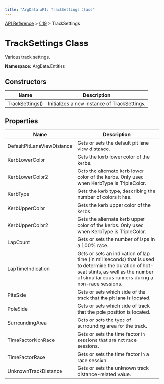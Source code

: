 ```yaml
---
title: "ArgData API: TrackSettings Class"
---
```


[API Reference](/argdata/api) &gt; [0.19](/argdata/api/0.19) &gt; TrackSettings

# TrackSettings Class

Various track settings.

**Namespace:** ArgData.Entities

## Constructors

<table class="table table-bordered table-striped ">
<thead>
  <tr>
    <th>Name</th>
    <th>Description</th>
  </tr>
</thead>
<tbody>
  <tr>
    <td>TrackSettings()</td>
    <td>Initializes a new instance of TrackSettings.</td>
  </tr>
</tbody>
</table>


## Properties

<table class="table table-bordered table-striped ">
<thead>
  <tr>
    <th>Name</th>
    <th>Description</th>
  </tr>
</thead>
<tbody>
  <tr>
    <td>DefaultPitLaneViewDistance</td>
    <td>Gets or sets the default pit lane view distance.</td>
  </tr>
  <tr>
    <td>KerbLowerColor</td>
    <td>Gets the kerb lower color of the kerbs.</td>
  </tr>
  <tr>
    <td>KerbLowerColor2</td>
    <td>Gets the alternate kerb lower color of the kerbs. Only used when KerbType is TripleColor.</td>
  </tr>
  <tr>
    <td>KerbType</td>
    <td>Gets the kerb type, describing the number of colors it has.</td>
  </tr>
  <tr>
    <td>KerbUpperColor</td>
    <td>Gets the kerb upper color of the kerbs.</td>
  </tr>
  <tr>
    <td>KerbUpperColor2</td>
    <td>Gets the alternate kerb upper color of the kerbs. Only used when KerbType is TripleColor.</td>
  </tr>
  <tr>
    <td>LapCount</td>
    <td>Gets or sets the number of laps in a 100% race.</td>
  </tr>
  <tr>
    <td>LapTimeIndication</td>
    <td>Gets or sets an indication of lap time (in milliseconds) that is used to determine the
duration of hot-seat stints, as well as the number of simultaneous runners during a non-race sessions.</td>
  </tr>
  <tr>
    <td>PitsSide</td>
    <td>Gets or sets which side of the track that the pit lane is located.</td>
  </tr>
  <tr>
    <td>PoleSide</td>
    <td>Gets or sets which side of track that the pole position is located.</td>
  </tr>
  <tr>
    <td>SurroundingArea</td>
    <td>Gets or sets the type of surrounding area for the track.</td>
  </tr>
  <tr>
    <td>TimeFactorNonRace</td>
    <td>Gets or sets the time factor in sessions that are not race sessions.</td>
  </tr>
  <tr>
    <td>TimeFactorRace</td>
    <td>Gets or sets the time factor in a race session.</td>
  </tr>
  <tr>
    <td>UnknownTrackDistance</td>
    <td>Gets or sets the unknown track distance-related value.</td>
  </tr>
</tbody>
</table>



